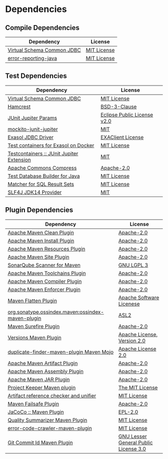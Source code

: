 <!-- @formatter:off -->
# Dependencies

## Compile Dependencies

| Dependency                      | License          |
| ------------------------------- | ---------------- |
| [Virtual Schema Common JDBC][0] | [MIT License][1] |
| [error-reporting-java][2]       | [MIT License][3] |

## Test Dependencies

| Dependency                                      | License                          |
| ----------------------------------------------- | -------------------------------- |
| [Virtual Schema Common JDBC][0]                 | [MIT License][1]                 |
| [Hamcrest][4]                                   | [BSD-3-Clause][5]                |
| [JUnit Jupiter Params][6]                       | [Eclipse Public License v2.0][7] |
| [mockito-junit-jupiter][8]                      | [MIT][9]                         |
| [Exasol JDBC Driver][10]                        | [EXAClient License][11]          |
| [Test containers for Exasol on Docker][12]      | [MIT License][13]                |
| [Testcontainers :: JUnit Jupiter Extension][14] | [MIT][15]                        |
| [Apache Commons Compress][16]                   | [Apache-2.0][17]                 |
| [Test Database Builder for Java][18]            | [MIT License][19]                |
| [Matcher for SQL Result Sets][20]               | [MIT License][21]                |
| [SLF4J JDK14 Provider][22]                      | [MIT][23]                        |

## Plugin Dependencies

| Dependency                                              | License                                     |
| ------------------------------------------------------- | ------------------------------------------- |
| [Apache Maven Clean Plugin][24]                         | [Apache-2.0][17]                            |
| [Apache Maven Install Plugin][25]                       | [Apache-2.0][17]                            |
| [Apache Maven Resources Plugin][26]                     | [Apache-2.0][17]                            |
| [Apache Maven Site Plugin][27]                          | [Apache-2.0][17]                            |
| [SonarQube Scanner for Maven][28]                       | [GNU LGPL 3][29]                            |
| [Apache Maven Toolchains Plugin][30]                    | [Apache-2.0][17]                            |
| [Apache Maven Compiler Plugin][31]                      | [Apache-2.0][17]                            |
| [Apache Maven Enforcer Plugin][32]                      | [Apache-2.0][17]                            |
| [Maven Flatten Plugin][33]                              | [Apache Software Licenese][17]              |
| [org.sonatype.ossindex.maven:ossindex-maven-plugin][34] | [ASL2][35]                                  |
| [Maven Surefire Plugin][36]                             | [Apache-2.0][17]                            |
| [Versions Maven Plugin][37]                             | [Apache License, Version 2.0][17]           |
| [duplicate-finder-maven-plugin Maven Mojo][38]          | [Apache License 2.0][39]                    |
| [Apache Maven Artifact Plugin][40]                      | [Apache-2.0][17]                            |
| [Apache Maven Assembly Plugin][41]                      | [Apache-2.0][17]                            |
| [Apache Maven JAR Plugin][42]                           | [Apache-2.0][17]                            |
| [Project Keeper Maven plugin][43]                       | [The MIT License][44]                       |
| [Artifact reference checker and unifier][45]            | [MIT License][46]                           |
| [Maven Failsafe Plugin][47]                             | [Apache-2.0][17]                            |
| [JaCoCo :: Maven Plugin][48]                            | [EPL-2.0][49]                               |
| [Quality Summarizer Maven Plugin][50]                   | [MIT License][51]                           |
| [error-code-crawler-maven-plugin][52]                   | [MIT License][53]                           |
| [Git Commit Id Maven Plugin][54]                        | [GNU Lesser General Public License 3.0][55] |

[0]: https://github.com/exasol/virtual-schema-common-jdbc/
[1]: https://github.com/exasol/virtual-schema-common-jdbc/blob/main/LICENSE
[2]: https://github.com/exasol/error-reporting-java/
[3]: https://github.com/exasol/error-reporting-java/blob/main/LICENSE
[4]: http://hamcrest.org/JavaHamcrest/
[5]: https://raw.githubusercontent.com/hamcrest/JavaHamcrest/master/LICENSE
[6]: https://junit.org/
[7]: https://www.eclipse.org/legal/epl-v20.html
[8]: https://github.com/mockito/mockito
[9]: https://opensource.org/licenses/MIT
[10]: http://www.exasol.com/
[11]: https://repo1.maven.org/maven2/com/exasol/exasol-jdbc/25.2.4/exasol-jdbc-25.2.4-license.txt
[12]: https://github.com/exasol/exasol-testcontainers/
[13]: https://github.com/exasol/exasol-testcontainers/blob/main/LICENSE
[14]: https://java.testcontainers.org
[15]: http://opensource.org/licenses/MIT
[16]: https://commons.apache.org/proper/commons-compress/
[17]: https://www.apache.org/licenses/LICENSE-2.0.txt
[18]: https://github.com/exasol/test-db-builder-java/
[19]: https://github.com/exasol/test-db-builder-java/blob/main/LICENSE
[20]: https://github.com/exasol/hamcrest-resultset-matcher/
[21]: https://github.com/exasol/hamcrest-resultset-matcher/blob/main/LICENSE
[22]: http://www.slf4j.org
[23]: https://opensource.org/license/mit
[24]: https://maven.apache.org/plugins/maven-clean-plugin/
[25]: https://maven.apache.org/plugins/maven-install-plugin/
[26]: https://maven.apache.org/plugins/maven-resources-plugin/
[27]: https://maven.apache.org/plugins/maven-site-plugin/
[28]: http://docs.sonarqube.org/display/PLUG/Plugin+Library/sonar-scanner-maven/sonar-maven-plugin
[29]: http://www.gnu.org/licenses/lgpl.txt
[30]: https://maven.apache.org/plugins/maven-toolchains-plugin/
[31]: https://maven.apache.org/plugins/maven-compiler-plugin/
[32]: https://maven.apache.org/enforcer/maven-enforcer-plugin/
[33]: https://www.mojohaus.org/flatten-maven-plugin/
[34]: https://sonatype.github.io/ossindex-maven/maven-plugin/
[35]: http://www.apache.org/licenses/LICENSE-2.0.txt
[36]: https://maven.apache.org/surefire/maven-surefire-plugin/
[37]: https://www.mojohaus.org/versions/versions-maven-plugin/
[38]: https://basepom.github.io/duplicate-finder-maven-plugin
[39]: http://www.apache.org/licenses/LICENSE-2.0.html
[40]: https://maven.apache.org/plugins/maven-artifact-plugin/
[41]: https://maven.apache.org/plugins/maven-assembly-plugin/
[42]: https://maven.apache.org/plugins/maven-jar-plugin/
[43]: https://github.com/exasol/project-keeper/
[44]: https://github.com/exasol/project-keeper/blob/main/LICENSE
[45]: https://github.com/exasol/artifact-reference-checker-maven-plugin/
[46]: https://github.com/exasol/artifact-reference-checker-maven-plugin/blob/main/LICENSE
[47]: https://maven.apache.org/surefire/maven-failsafe-plugin/
[48]: https://www.jacoco.org/jacoco/trunk/doc/maven.html
[49]: https://www.eclipse.org/legal/epl-2.0/
[50]: https://github.com/exasol/quality-summarizer-maven-plugin/
[51]: https://github.com/exasol/quality-summarizer-maven-plugin/blob/main/LICENSE
[52]: https://github.com/exasol/error-code-crawler-maven-plugin/
[53]: https://github.com/exasol/error-code-crawler-maven-plugin/blob/main/LICENSE
[54]: https://github.com/git-commit-id/git-commit-id-maven-plugin
[55]: http://www.gnu.org/licenses/lgpl-3.0.txt
